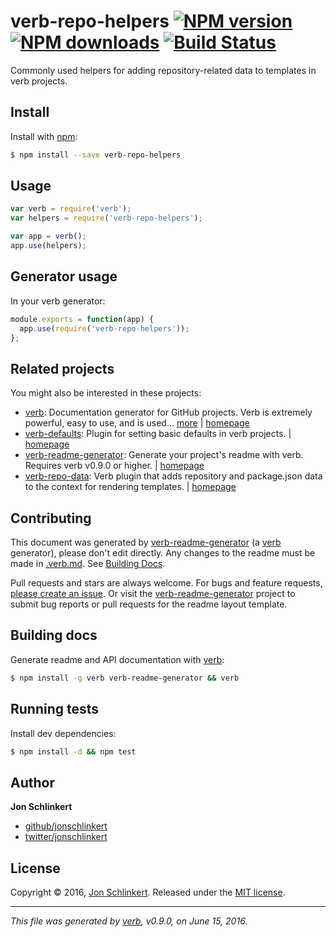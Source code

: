 # verb-repo-helpers [![NPM version](https://img.shields.io/npm/v/verb-repo-helpers.svg?style=flat)](https://www.npmjs.com/package/verb-repo-helpers) [![NPM downloads](https://img.shields.io/npm/dm/verb-repo-helpers.svg?style=flat)](https://npmjs.org/package/verb-repo-helpers) [![Build Status](https://img.shields.io/travis/verbose/verb-repo-helpers.svg?style=flat)](https://travis-ci.org/verbose/verb-repo-helpers)

Commonly used helpers for adding repository-related data to templates in verb projects.

## Install

Install with [npm](https://www.npmjs.com/):

```sh
$ npm install --save verb-repo-helpers
```

## Usage

```js
var verb = require('verb');
var helpers = require('verb-repo-helpers');

var app = verb();
app.use(helpers);
```

## Generator usage

In your verb generator:

```js
module.exports = function(app) {
  app.use(require('verb-repo-helpers'));
};
```

## Related projects

You might also be interested in these projects:

* [verb](https://www.npmjs.com/package/verb): Documentation generator for GitHub projects. Verb is extremely powerful, easy to use, and is used… [more](https://github.com/verbose/verb) | [homepage](https://github.com/verbose/verb "Documentation generator for GitHub projects. Verb is extremely powerful, easy to use, and is used on hundreds of projects of all sizes to generate everything from API docs to readmes.")
* [verb-defaults](https://www.npmjs.com/package/verb-defaults): Plugin for setting basic defaults in verb projects. | [homepage](https://github.com/jonschlinkert/verb-defaults "Plugin for setting basic defaults in verb projects.")
* [verb-readme-generator](https://www.npmjs.com/package/verb-readme-generator): Generate your project's readme with verb. Requires verb v0.9.0 or higher. | [homepage](https://github.com/verbose/verb-readme-generator "Generate your project's readme with verb. Requires verb v0.9.0 or higher.")
* [verb-repo-data](https://www.npmjs.com/package/verb-repo-data): Verb plugin that adds repository and package.json data to the context for rendering templates. | [homepage](https://github.com/verbose/verb-repo-data "Verb plugin that adds repository and package.json data to the context for rendering templates.")

## Contributing

This document was generated by [verb-readme-generator](https://github.com/verbose/verb-readme-generator) (a [verb](https://github.com/verbose/verb) generator), please don't edit directly. Any changes to the readme must be made in [.verb.md](.verb.md). See [Building Docs](#building-docs).

Pull requests and stars are always welcome. For bugs and feature requests, [please create an issue](../../issues/new). Or visit the [verb-readme-generator](https://github.com/verbose/verb-readme-generator) project to submit bug reports or pull requests for the readme layout template.

## Building docs

Generate readme and API documentation with [verb](https://github.com/verbose/verb):

```sh
$ npm install -g verb verb-readme-generator && verb
```

## Running tests

Install dev dependencies:

```sh
$ npm install -d && npm test
```

## Author

**Jon Schlinkert**

* [github/jonschlinkert](https://github.com/jonschlinkert)
* [twitter/jonschlinkert](http://twitter.com/jonschlinkert)

## License

Copyright © 2016, [Jon Schlinkert](https://github.com/jonschlinkert).
Released under the [MIT license](https://github.com/verbose/verb-repo-helpers/blob/master/LICENSE).

***

_This file was generated by [verb](https://github.com/verbose/verb), v0.9.0, on June 15, 2016._